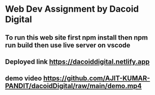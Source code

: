 
# Web Dev Assignment by Dacoid Digital

## To run this web site first npm install then npm run build then use live server on vscode

## Deployed link https://dacoiddigital.netlify.app

## demo video https://github.com/AJIT-KUMAR-PANDIT/dacoidDigital/raw/main/demo.mp4
